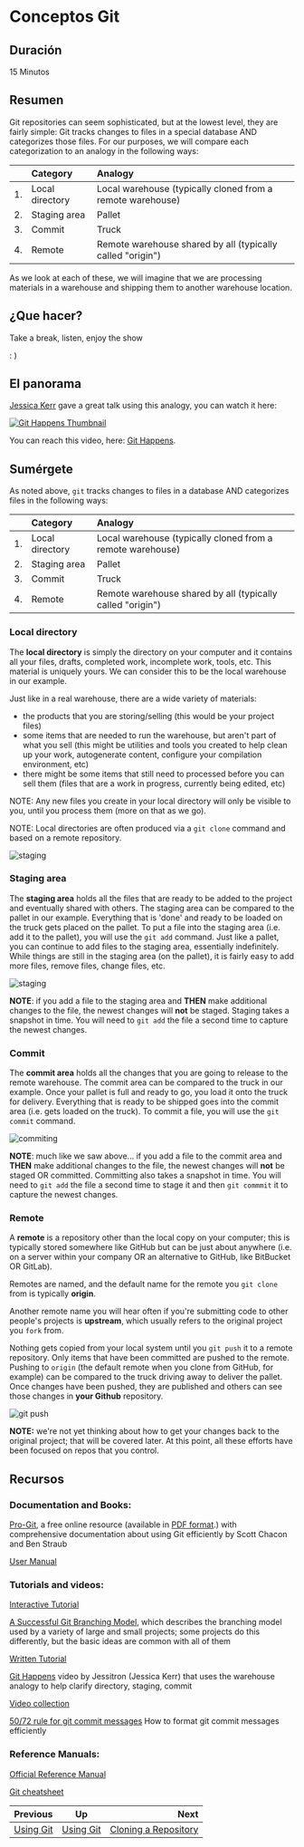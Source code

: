 <!-- begin auto-generated title section -->
# Conceptos Git
<!-- end auto-generated section -->


## Duración

15 Minutos


## Resumen

Git repositories can seem sophisticated, but at the lowest level, they are fairly simple: Git tracks changes to files in a special database AND categorizes those files. For our purposes, we will compare each categorization to an analogy in the following ways:

||Category|Analogy|
|:---|:----|:----|
|1.|Local directory|Local warehouse (typically cloned from a remote warehouse)|
|2.|Staging area|Pallet|
|3.|Commit|Truck|
|4.|Remote|Remote warehouse shared by all (typically called "origin")|

As we look at each of these, we will imagine that we are processing materials in a warehouse and shipping them to another warehouse location.

## ¿Que hacer?

Take a break, listen, enjoy the show

: )


## El panorama

[Jessica Kerr](https://github.com/jessitron) gave a great talk using this analogy, you can watch it here:

[![Git Happens Thumbnail](https://i.imgur.com/K38FXnG.png)](https://www.youtube.com/watch?v=yCh6TSLIQBQ)

You can reach this video, here: [Git Happens](https://www.youtube.com/watch?v=yCh6TSLIQBQ).

## Sumérgete

As noted above, `git` tracks changes to files in a database AND categorizes files in the following ways:

||Category|Analogy|
|:---|:----|:----|
|1.|Local directory|Local warehouse (typically cloned from a remote warehouse)|
|2.|Staging area|Pallet|
|3.|Commit|Truck|
|4.|Remote|Remote warehouse shared by all (typically called "origin")|

### Local directory

The **local directory** is simply the directory on your computer and it contains all your files, drafts, completed work, incomplete work, tools, etc. This material is uniquely yours. We can consider this to be the local warehouse in our example. 

Just like in a real warehouse, there are a wide variety of materials:

* the products that you are storing/selling (this would be your project files)
* some items that are needed to run the warehouse, but aren't part of what you sell (this might be utilities and tools you created to help clean up your work, autogenerate content, configure your compilation environment, etc)
* there might be some items that still need to processed before you can sell them (files that are a work in progress, currently being edited, etc)

NOTE: Any new files you create in your local directory will only be visible to you, until you process them (more on that as we go).

NOTE: Local directories are often produced via a `git clone` command and based on a remote repository.

![staging](images/basic_dir.png)

### Staging area

The **staging area** holds all the files that are ready to be added to the project and eventually shared with others. The staging area can be compared to the pallet in our example. Everything that is 'done' and ready to be loaded on the truck gets placed on the pallet. To put a file into the staging area (i.e. add it to the pallet), you will use the `git add` command. Just like a pallet, you can continue to add files to the staging area, essentially indefinitely. While things are still in the staging area (on the pallet), it is fairly easy to add more files, remove files, change files, etc.

![staging](images/git_staging.png)

**NOTE**: if you add a file to the staging area and **THEN** make additional changes to the file, the newest changes will **not** be staged. Staging takes a snapshot in time. You will need to `git add` the file a second time to capture the newest changes.

### Commit

The **commit area** holds all the changes that you are going to release to the remote warehouse. The commit area can be compared to the truck in our example. Once your pallet is full and ready to go, you load it onto the truck for delivery. Everything that is ready to be shipped goes into the commit area (i.e. gets loaded on the truck). To commit a file, you will use the `git commit` command.

![commiting](images/git_commit.png)

**NOTE**: much like we saw above... if you add a file to the commit area and **THEN** make additional changes to the file, the newest changes will **not** be staged OR committed. Committing also takes a snapshot in time. You will need to `git add` the file a second time to stage it and then `git commmit` it to capture the newest changes.

### Remote

A **remote** is a repository other than the local copy on your computer; this is typically stored somewhere like GitHub but can be just about anywhere (i.e. on a server within your company OR an alternative to GitHub, like BitBucket OR GitLab). 

Remotes are named, and the default name for the remote you `git clone` from is typically **origin**. 

Another remote name you will hear often if you're submitting code to other people's projects is **upstream**, which usually refers to the original project you `fork` from.

Nothing gets copied from your local system until you `git push` it to a remote repository. Only items that have been committed are pushed to the remote. Pushing to `origin` (the default remote when you clone from GitHub, for example) can be compared to the truck driving away to deliver the pallet. Once changes have been pushed, they are published and others can see those changes in **your Github** repository.

![git push](images/git_push.png)

**NOTE:** we're not yet thinking about how to get your changes back to the original project; that will be covered later. At this point, all these efforts have been focused on repos that you control.

## Recursos

### Documentation and Books:

[Pro-Git](https://git-scm.com/book/en/v2), a free online resource (available in [PDF format](https://progit2.s3.amazonaws.com/en/2016-03-22-f3531/progit-en.1084.pdf).) with comprehensive documentation about using Git efficiently by Scott Chacon and Ben Straub

[User Manual](https://git-scm.com/docs/user-manual.html)

### Tutorials and videos:

[Interactive Tutorial](https://try.github.io/levels/1/challenges/1)

[A Successful Git Branching Model](http://nvie.com/posts/a-successful-git-branching-model/), which describes the branching model used by a variety of large and small projects; some projects do this differently, but the basic ideas are common with all of them

[Written Tutorial](https://git-scm.com/docs/gittutorial)

[Git Happens](https://youtu.be/yCh6TSLIQBQ) video by Jessitron (Jessica Kerr) that uses the warehouse analogy to help clarify directory, staging, commit

[Video collection](https://git-scm.com/videos)

[50/72 rule for git commit messages](http://stackoverflow.com/questions/2290016/git-commit-messages-50-72-formatting) How to format git commit messages efficiently

### Reference Manuals:

[Official Reference Manual](https://git-scm.com/docs)

[Git cheatsheet](https://education.github.com/git-cheat-sheet-education.pdf)

<!-- begin auto-generated nav-links section -->
| Previous | Up | Next |
|:---------|:---:|-----:|
| [Using Git](./git_Resumen.md) | [Using Git](./git_Resumen.md) | [Cloning a Repository](./git_cloning.md) |
<!-- end auto-generated section -->
